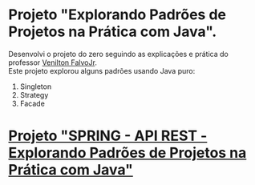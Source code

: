 # Projeto "Explorando Padrões de Projetos na Prática com Java".

Desenvolvi o projeto do zero seguindo as explicações e prática do professor [Venilton FalvoJr](https://github.com/falvojr).
<br>
Este projeto explorou alguns padrões usando Java puro:

1. Singleton
2. Strategy
3. Facade

# [Projeto "SPRING - API REST - Explorando Padrões de Projetos na Prática com Java"](https://github.com/eliezermoraesss/padroes-de-projeto-java-Spring-API-REST)
